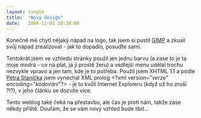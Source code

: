 ```yaml
---
layout: single
title:  "Nový design"
date:   2004-11-01 20:38:00
---
```

Konečně mě chytl nějaký nápad na logo, tak jsem si pustil
[GIMP](http://www.gimp.cz) a zkusil svůj nápad
zrealizovat - jak to dopadlo, posuďte sami.

Tentokrát jsem ve vzhledu stránky použil jen jednu barvu
(a zase to je ta moje modrá - co na plat, já ji prostě žeru)
a vedlejší menu udělal trochu nezvykle vpravo a jen tam, kde
je to potřeba. Použil jsem XHTML 1.1 a podle
[Petra Staníčka](http://interval.cz/clanek.asp?article=3609)
jsem vynechal XML prolog
&lt;?xml version="_verze_" encoding="_kódování_"?&gt; - je to kvůli
Internet Exploreru (když už ho zruší ?!?), v jeho článku se dozvíte více.

Tento weblog také čeká na přestavbu, ale čas je proti nám, takže zase někdy příště.
Doufám, že se vám nový vzhled bude líbit...
